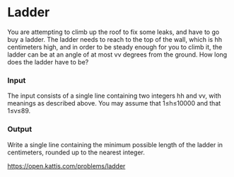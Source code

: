 # Ladder
You are attempting to climb up the roof to fix some leaks, and have to go buy a ladder. The ladder needs to reach to the top of the wall, which is hh centimeters high, and in order to be steady enough for you to climb it, the ladder can be at an angle of at most vv degrees from the ground. How long does the ladder have to be?

### Input
The input consists of a single line containing two integers hh and vv, with meanings as described above. You may assume that 1≤h≤10000 and that 1≤v≤89.

### Output
Write a single line containing the minimum possible length of the ladder in centimeters, rounded up to the nearest integer.

https://open.kattis.com/problems/ladder